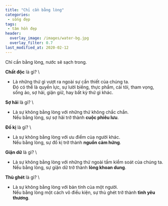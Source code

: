 ```yaml
---
title: "Chỉ cần bằng lòng"
categories:
 - sống đẹp
tags:
 - tâm hồn đẹp
header:
  overlay_image: /images/water-bg.jpg
  overlay_filter: 0.7
last_modified_at: 2020-02-12
---
```


Chỉ cần bằng lòng, nước sẽ sạch trong.


**Chất độc** là gì? \
- Là những thứ gì vượt ra ngoài sự cần thiết của chúng ta. \
Đó có thể là quyền lực, sự lười biếng, thực phẩm, cái tôi, tham vọng, sống ảo, sợ hãi, giận giữ, hay bất kỳ thứ gì khác.

**Sợ hãi** là gì? \
- Là sự không bằng lòng với những thứ không chắc chắn. \
Nếu bằng lòng, sự sợ hãi trở thành **cuộc phiêu lưu**.

**Đố kị** là gì? \
- Là sự không bằng lòng với ưu điểm của người khác. \
Nếu bằng lòng, sự đố kị trở thành **nguồn cảm hứng**.

**Giận dữ** là gì? \
- Là sự không bằng lòng với những thứ ngoài tầm kiểm soát của chúng ta. \
Nếu bằng lòng, sự giận dữ trở thành **lòng khoan dung**.

**Thù ghét** là gì? \
- Là sự không bằng lòng với bản tính của một người. \
Nếu bằng lòng một cách vô điều kiện, sự thù ghét trở thành **tình yêu thương**.
